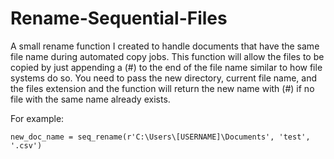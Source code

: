 # Rename-Sequential-Files

A small rename function I created to handle documents that have the same file name during automated copy jobs. This function will allow the files to be copied by just appending a (#) to the end of the file name similar to how file systems do so. You need to pass the new directory, current file name, and the files extension and the function will return the new name with (#) if no file with the same name already exists. 

For example:
```
new_doc_name = seq_rename(r'C:\Users\[USERNAME]\Documents', 'test', '.csv')
```
